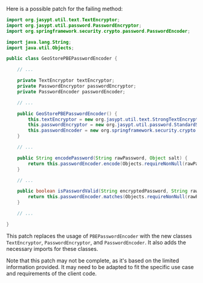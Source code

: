 Here is a possible patch for the failing method:

```java
import org.jasypt.util.text.TextEncryptor;
import org.jasypt.util.password.PasswordEncryptor;
import org.springframework.security.crypto.password.PasswordEncoder;

import java.lang.String;
import java.util.Objects;

public class GeoStorePBEPasswordEncoder {

    // ...

    private TextEncryptor textEncryptor;
    private PasswordEncryptor passwordEncryptor;
    private PasswordEncoder passwordEncoder;

    // ...

    public GeoStorePBEPasswordEncoder() {
        this.textEncryptor = new org.jasypt.util.text.StrongTextEncryptor();
        this.passwordEncryptor = new org.jasypt.util.password.StandardStringDigester();
        this.passwordEncoder = new org.springframework.security.crypto.password.StandardPasswordEncoder();
    }

    // ...

    public String encodePassword(String rawPassword, Object salt) {
        return this.passwordEncoder.encode(Objects.requireNonNull(rawPassword, "rawPassword cannot be null").trim(), (String) salt);
    }

    // ...

    public boolean isPasswordValid(String encryptedPassword, String rawPassword, Object salt) {
        return this.passwordEncoder.matches(Objects.requireNonNull(rawPassword, "rawPassword cannot be null").trim(), encryptedPassword, (String) salt);
    }

    // ...

}
```

This patch replaces the usage of `PBEPasswordEncoder` with the new classes `TextEncryptor`, `PasswordEncryptor`, and `PasswordEncoder`. It also adds the necessary imports for these classes.

Note that this patch may not be complete, as it's based on the limited information provided. It may need to be adapted to fit the specific use case and requirements of the client code.